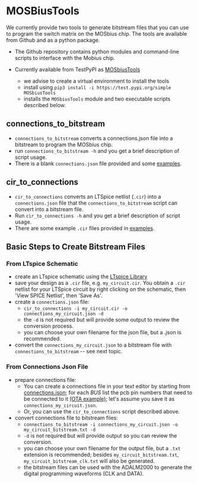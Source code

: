 # MOSBiusTools

We currently provide two tools to generate bitstream files that you can use to program the switch matrix on the MOSbius chip. The tools are available from Github and as a python package. 

* The Github repository contains python modules and command-line scripts to interface with the Mobius chip. 

* Currently available from TestPyPI as [MOSbiusTools](https://test.pypi.org/project/MOSbiusTools)
  - we advise to create a virtual environment to install the tools
  - install using `pip3 install -i https://test.pypi.org/simple MOSbiusTools`
  - installs the `MOSbiusTools` module and two executable scripts described below.

## connections_to_bitstream

*  `connections_to_bitstream` converts a connections.json file into a bitstream to program the MOSbius chip.
* run `connections_to_bitstream -h` and you get a brief description of
  script usage. 
* There is a blank `connections.json` file provided and some [examples](./MOSbiusTools/scripts/examples_connections/). 

## cir_to_connections

*  `cir_to_connections` converts an LTSpice netlist (`.cir`)
  into a `connections.json` file that the `connections_to_bitstream`
  script can convert into a bitstream file. 
* Run `cir_to_connections -h` and you get a brief description of
  script usage. 
* There are some example `.cir` files provided in
  [examples](./MOSbiusTools/scripts/examples_cir). 

## Basic Steps to Create Bitstream Files

### From LTspice Schematic
* create an LTspice schematic using the [LTspice Library](../LTspice)
* save your design as a `.cir` file, e.g. `my_circuit.cir`. You obtain a `.cir`
  netlist for your LTSpice circuit by right clicking on the schematic,
  then 'View SPICE Netlist', then 'Save As'. 
* create a `connections.json` file:
  - `cir_to_connections -i my_circuit.cir -o connections_my_circuit.json -d`
  - the `-d` is not required but will provide some output to review the conversion process.
  - you can choose your own filename for the json file, but a .json is recommended.
* convert the `connections_my_circuit.json` to a bitstream file with `connections_to_bitstream` -- see next topic.

### From Connections Json File
* prepare connections file:
  - You can create a connections file in your text editor by starting from [connections.json](./MOSbiusTools/scripts/examples_connections/connections.json); for each *BUS* list the pcb pin numbers that need to be connected to it [(OTA example)](./MOSbiusTools/scripts/examples_connections/connections_Miller_OTA_pin.json); let's assume you save it as `connections_my_circuit.json`. 
  - Or, you can use the `cir_to_connections` script described above.
* convert connections file to bitstream files:
  - `connections_to_bitstream -i connections_my_circuit.json -o my_circuit_bitstream.txt -d`
  - `-d` is not required but will provide output so you can review the conversion.
  - you can choose your own filename for the output file, but a `.txt` extension is recommended; besides `my_circuit_bitstream.txt`, `my_circuit_bitstream_clk.txt` will also be generated.
  - the bitstream files can be used with the ADALM2000 to generate the digital programming waveforms (CLK and DATA).
